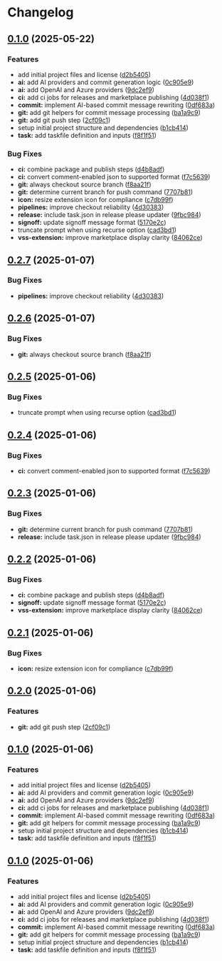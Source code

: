 # Changelog

## [0.1.0](https://github.com/HallWP/commitscribe/compare/v0.2.7...v0.1.0) (2025-05-22)


### Features

* add initial project files and license ([d2b5405](https://github.com/HallWP/commitscribe/commit/d2b5405b3258ab5b3e80969abcbae2255389db2f))
* **ai:** add AI providers and commit generation logic ([0c905e9](https://github.com/HallWP/commitscribe/commit/0c905e980ef8710d0ead3dfe2e0e82243c7b6a6b))
* **ai:** add OpenAI and Azure providers ([9dc2ef9](https://github.com/HallWP/commitscribe/commit/9dc2ef918e5610b58cfed52ac5f25e439a59282a))
* **ci:** add ci jobs for releases and marketplace publishing ([4d038f1](https://github.com/HallWP/commitscribe/commit/4d038f123b1b4208456448ae82c52a6642de145d))
* **commit:** implement AI-based commit message rewriting ([0df683a](https://github.com/HallWP/commitscribe/commit/0df683a2f144607b869955738ceb218cdb670663))
* **git:** add git helpers for commit message processing ([ba1a9c9](https://github.com/HallWP/commitscribe/commit/ba1a9c9be50cf213c6d8f977098e7a85d00594d9))
* **git:** add git push step ([2cf09c1](https://github.com/HallWP/commitscribe/commit/2cf09c1107b5f8844923fd4fd3c4ed1124deb710))
* setup initial project structure and dependencies ([b1cb414](https://github.com/HallWP/commitscribe/commit/b1cb4147075f8290d7c91f4c53eb16deb379cf6d))
* **task:** add taskfile definition and inputs ([f8f1f51](https://github.com/HallWP/commitscribe/commit/f8f1f51907650449e5bc3ba323b2d1d4f0ed6cf9))


### Bug Fixes

* **ci:** combine package and publish steps ([d4b8adf](https://github.com/HallWP/commitscribe/commit/d4b8adf9470215a91b21ec39fc2a175881f56568))
* **ci:** convert comment-enabled json to supported format ([f7c5639](https://github.com/HallWP/commitscribe/commit/f7c56398af4ec6e314c787b5b098dc294af02ee6))
* **git:** always checkout source branch ([f8aa21f](https://github.com/HallWP/commitscribe/commit/f8aa21ff55d2308934e1aecbfe8b9945a469e2ea))
* **git:** determine current branch for push command ([7707b81](https://github.com/HallWP/commitscribe/commit/7707b81959c23ae41a5173d0952327242b8acce0))
* **icon:** resize extension icon for compliance ([c7db99f](https://github.com/HallWP/commitscribe/commit/c7db99f92061d0d0a3cf9af2f870882a192bb10b))
* **pipelines:** improve checkout reliability ([4d30383](https://github.com/HallWP/commitscribe/commit/4d303830b7a2ba2777552392c94525bc23c35d1e))
* **release:** include task.json in release please updater ([9fbc984](https://github.com/HallWP/commitscribe/commit/9fbc984011ce37f2d2b491c2677548b8051c29d9))
* **signoff:** update signoff message format ([5170e2c](https://github.com/HallWP/commitscribe/commit/5170e2c48ae23018ae1ceb9776d89668972c96bb))
* truncate prompt when using recurse option ([cad3bd1](https://github.com/HallWP/commitscribe/commit/cad3bd12f50af9659d87610287efa52ff1a4eeb1))
* **vss-extension:** improve marketplace display clarity ([84062ce](https://github.com/HallWP/commitscribe/commit/84062ced1c8053f1806bd5d63701abe6b8a37049))

## [0.2.7](https://github.com/scottmckendry/commitscribe/compare/v0.2.6...v0.2.7) (2025-01-07)


### Bug Fixes

* **pipelines:** improve checkout reliability ([4d30383](https://github.com/scottmckendry/commitscribe/commit/4d303830b7a2ba2777552392c94525bc23c35d1e))

## [0.2.6](https://github.com/scottmckendry/commitscribe/compare/v0.2.5...v0.2.6) (2025-01-07)


### Bug Fixes

* **git:** always checkout source branch ([f8aa21f](https://github.com/scottmckendry/commitscribe/commit/f8aa21ff55d2308934e1aecbfe8b9945a469e2ea))

## [0.2.5](https://github.com/scottmckendry/commitscribe/compare/v0.2.4...v0.2.5) (2025-01-06)


### Bug Fixes

* truncate prompt when using recurse option ([cad3bd1](https://github.com/scottmckendry/commitscribe/commit/cad3bd12f50af9659d87610287efa52ff1a4eeb1))

## [0.2.4](https://github.com/scottmckendry/commitscribe/compare/v0.2.3...v0.2.4) (2025-01-06)


### Bug Fixes

* **ci:** convert comment-enabled json to supported format ([f7c5639](https://github.com/scottmckendry/commitscribe/commit/f7c56398af4ec6e314c787b5b098dc294af02ee6))

## [0.2.3](https://github.com/scottmckendry/commitscribe/compare/v0.2.2...v0.2.3) (2025-01-06)


### Bug Fixes

* **git:** determine current branch for push command ([7707b81](https://github.com/scottmckendry/commitscribe/commit/7707b81959c23ae41a5173d0952327242b8acce0))
* **release:** include task.json in release please updater ([9fbc984](https://github.com/scottmckendry/commitscribe/commit/9fbc984011ce37f2d2b491c2677548b8051c29d9))

## [0.2.2](https://github.com/scottmckendry/commitscribe/compare/v0.2.1...v0.2.2) (2025-01-06)


### Bug Fixes

* **ci:** combine package and publish steps ([d4b8adf](https://github.com/scottmckendry/commitscribe/commit/d4b8adf9470215a91b21ec39fc2a175881f56568))
* **signoff:** update signoff message format ([5170e2c](https://github.com/scottmckendry/commitscribe/commit/5170e2c48ae23018ae1ceb9776d89668972c96bb))
* **vss-extension:** improve marketplace display clarity ([84062ce](https://github.com/scottmckendry/commitscribe/commit/84062ced1c8053f1806bd5d63701abe6b8a37049))

## [0.2.1](https://github.com/scottmckendry/commitscribe/compare/v0.2.0...v0.2.1) (2025-01-06)


### Bug Fixes

* **icon:** resize extension icon for compliance ([c7db99f](https://github.com/scottmckendry/commitscribe/commit/c7db99f92061d0d0a3cf9af2f870882a192bb10b))

## [0.2.0](https://github.com/scottmckendry/commitscribe/compare/v0.1.0...v0.2.0) (2025-01-06)


### Features

* **git:** add git push step ([2cf09c1](https://github.com/scottmckendry/commitscribe/commit/2cf09c1107b5f8844923fd4fd3c4ed1124deb710))

## [0.1.0](https://github.com/scottmckendry/commitscribe/compare/v0.0.1...v0.1.0) (2025-01-06)


### Features

* add initial project files and license ([d2b5405](https://github.com/scottmckendry/commitscribe/commit/d2b5405b3258ab5b3e80969abcbae2255389db2f))
* **ai:** add AI providers and commit generation logic ([0c905e9](https://github.com/scottmckendry/commitscribe/commit/0c905e980ef8710d0ead3dfe2e0e82243c7b6a6b))
* **ai:** add OpenAI and Azure providers ([9dc2ef9](https://github.com/scottmckendry/commitscribe/commit/9dc2ef918e5610b58cfed52ac5f25e439a59282a))
* **ci:** add ci jobs for releases and marketplace publishing ([4d038f1](https://github.com/scottmckendry/commitscribe/commit/4d038f123b1b4208456448ae82c52a6642de145d))
* **commit:** implement AI-based commit message rewriting ([0df683a](https://github.com/scottmckendry/commitscribe/commit/0df683a2f144607b869955738ceb218cdb670663))
* **git:** add git helpers for commit message processing ([ba1a9c9](https://github.com/scottmckendry/commitscribe/commit/ba1a9c9be50cf213c6d8f977098e7a85d00594d9))
* setup initial project structure and dependencies ([b1cb414](https://github.com/scottmckendry/commitscribe/commit/b1cb4147075f8290d7c91f4c53eb16deb379cf6d))
* **task:** add taskfile definition and inputs ([f8f1f51](https://github.com/scottmckendry/commitscribe/commit/f8f1f51907650449e5bc3ba323b2d1d4f0ed6cf9))

## [0.1.0](https://github.com/scottmckendry/commitscribe/compare/v0.0.1...v0.1.0) (2025-01-06)


### Features

* add initial project files and license ([d2b5405](https://github.com/scottmckendry/commitscribe/commit/d2b5405b3258ab5b3e80969abcbae2255389db2f))
* **ai:** add AI providers and commit generation logic ([0c905e9](https://github.com/scottmckendry/commitscribe/commit/0c905e980ef8710d0ead3dfe2e0e82243c7b6a6b))
* **ai:** add OpenAI and Azure providers ([9dc2ef9](https://github.com/scottmckendry/commitscribe/commit/9dc2ef918e5610b58cfed52ac5f25e439a59282a))
* **ci:** add ci jobs for releases and marketplace publishing ([4d038f1](https://github.com/scottmckendry/commitscribe/commit/4d038f123b1b4208456448ae82c52a6642de145d))
* **commit:** implement AI-based commit message rewriting ([0df683a](https://github.com/scottmckendry/commitscribe/commit/0df683a2f144607b869955738ceb218cdb670663))
* **git:** add git helpers for commit message processing ([ba1a9c9](https://github.com/scottmckendry/commitscribe/commit/ba1a9c9be50cf213c6d8f977098e7a85d00594d9))
* setup initial project structure and dependencies ([b1cb414](https://github.com/scottmckendry/commitscribe/commit/b1cb4147075f8290d7c91f4c53eb16deb379cf6d))
* **task:** add taskfile definition and inputs ([f8f1f51](https://github.com/scottmckendry/commitscribe/commit/f8f1f51907650449e5bc3ba323b2d1d4f0ed6cf9))
